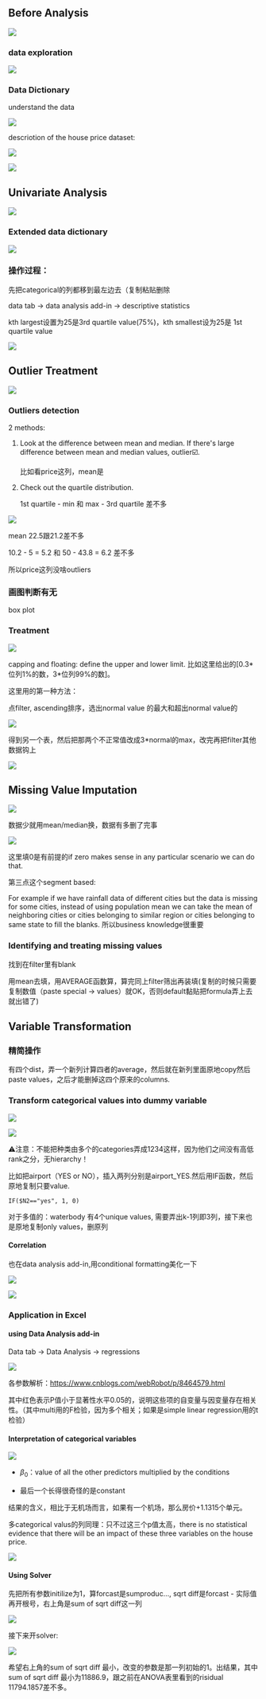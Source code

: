 ## Before Analysis

![](https://tva1.sinaimg.cn/large/008eGmZEly1gmthicb74nj31960iqnal.jpg)

### data exploration

![](https://tva1.sinaimg.cn/large/008eGmZEly1gmthnz6xttj31lw0ounn9.jpg)

### Data Dictionary 

understand the data 

![](https://tva1.sinaimg.cn/large/008eGmZEly1gmthuqjiy4j31c00iuamk.jpg)

descriotion of the house price dataset:

 ![](https://tva1.sinaimg.cn/large/008eGmZEly1gmthwdbv8nj314w0oyh8c.jpg)

 ![](https://tva1.sinaimg.cn/large/008eGmZEly1gmthxez7erj314k0gwnhv.jpg)

 ## Univariate Analysis

![](https://tva1.sinaimg.cn/large/008eGmZEly1gmthzqa70kj31bo0l0ne9.jpg)

### Extended data dictionary

![](https://tva1.sinaimg.cn/large/008eGmZEly1gmti1gn68ij31520gwws2.jpg)

### 操作过程：

先把categorical的列都移到最左边去（复制粘贴删除

data tab -> data analysis add-in -> descriptive statistics

kth largest设置为25是3rd quartile value(75%)，kth smallest设为25是 1st quartile value

![](https://tva1.sinaimg.cn/large/008eGmZEly1gmtm620hvqj315i0sye33.jpg)

## Outlier Treatment

![](https://tva1.sinaimg.cn/large/008eGmZEly1gmtmtgnvd9j31760fcgub.jpg)

### Outliers detection

2 methods:

1. Look at the difference between mean and median. If there's large difference between mean and median values, outlier☑️.

    比如看price这列，mean是

2. Check out the quartile distribution.

   1st quartile - min 和 max - 3rd quartile 差不多


![](https://tva1.sinaimg.cn/large/008eGmZEly1gmtmp9ghuij307i0f8whi.jpg)

mean 22.5跟21.2差不多

10.2 - 5 = 5.2 和 50 - 43.8 = 6.2 差不多

所以price这列没啥outliers

### 画图判断有无

box plot

### Treatment

![](https://tva1.sinaimg.cn/large/008eGmZEly1gmtn6d68h4j315s0hwwts.jpg)

capping and floating: define the upper and lower limit. 比如这里给出的\[0.3\*位列1%的数，3\*位列99%的数]。

这里用的第一种方法：

点filter, ascending排序，选出normal value 的最大和超出normal value的

![](https://tva1.sinaimg.cn/large/008eGmZEly1gmtojtk3awj310c0pmdra.jpg)

得到另一个表，然后把那两个不正常值改成3*normal的max，改完再把filter其他数据钩上

![](https://tva1.sinaimg.cn/large/008eGmZEly1gmtomw7uncj30ke08m779.jpg)

## Missing Value Imputation

![](https://tva1.sinaimg.cn/large/008eGmZEly1gmtotkkpqgj31860ea4by.jpg)

数据少就用mean/median换，数据有多删了完事

![](https://tva1.sinaimg.cn/large/008eGmZEly1gmtov1bipdj316o0ia4ef.jpg)

这里填0是有前提的if zero makes sense in any particular scenario we can do that.

第三点这个segment based:

For example if we have rainfall data of different cities but the data is missing for some cities, instead of using population mean we can take the mean of neighboring cities or cities belonging to similar region or cities belonging to same state to fill the blanks. 所以business knowledge很重要


### Identifying and treating missing values

找到在filter里有blank

用mean去填，用AVERAGE函数算，算完同上filter筛出再装填(复制的时候只需要复制数值（paste special -> values）就OK，否则default黏贴把formula弄上去就出错了)


## Variable Transformation

### 精简操作

有四个dist，弄一个新列计算四者的average，然后就在新列里面原地copy然后paste values，之后才能删掉这四个原来的columns.

### Transform categorical values into dummy variable 

![](https://tva1.sinaimg.cn/large/008eGmZEly1gmttfvocvbj31b20g2tob.jpg)

![](https://tva1.sinaimg.cn/large/008eGmZEly1gmttjq1cwqj318o0h2apm.jpg)

⚠️注意：不能把种类由多个的categories弄成1234这样，因为他们之间没有高低rank之分，无hierarchy！

比如把airport（YES or NO），插入两列分别是airport_YES.然后用IF函数，然后原地复制只要value.

```IF($N2=="yes", 1, 0)```

对于多值的：waterbody 有4个unique values, 需要弄出k-1列即3列，接下来也是原地复制only values，删原列

#### Correlation

也在data analysis add-in,用conditional formatting美化一下

![](https://tva1.sinaimg.cn/large/008eGmZEly1gmtvkcbtr6j30za0ektcq.jpg)

![](https://tva1.sinaimg.cn/large/008eGmZEly1gmtvlfq0flj31uk0hg1fx.jpg)


### Application in Excel

#### using Data Analysis add-in

Data tab -> Data Analysis -> regressions

![](https://tva1.sinaimg.cn/large/008eGmZEly1gmys2zgxxuj30x40u0tuh.jpg)

各参数解析：https://www.cnblogs.com/webRobot/p/8464579.html

其中红色表示P值小于显著性水平0.05的，说明这些项的自变量与因变量存在相关性。（其中multi用的F检验，因为多个相关；如果是simple linear regression用的t检验）

#### Interpretation of categorical variables

![](https://tva1.sinaimg.cn/large/008eGmZEly1gmyr2yt63rj31uz0u0dyf.jpg)

- $\beta_0$：value of all the other predictors multiplied by the conditions

- 最后一个长得很奇怪的是constant

结果的含义，相比于无机场而言，如果有一个机场，那么房价+1.1315个单元。

多categorical valus的列同理：只不过这三个p值太高，there is no statistical evidence that there will be an impact of these three variables on the house price.

![](https://tva1.sinaimg.cn/large/008eGmZEly1gmyraucw8xj31740gw477.jpg)


#### Using Solver

先把所有参数initilize为1，算forcast是sumproduc..., sqrt diff是forcast - 实际值再开根号，右上角是sum of sqrt diff这一列

![](https://tva1.sinaimg.cn/large/008eGmZEly1gmys03efk1j31xe0u0hdu.jpg)


接下来开solver:

![](https://tva1.sinaimg.cn/large/008eGmZEly1gmys1a6t6ej31xd0u0qv6.jpg)

希望右上角的sum of sqrt diff 最小，改变的参数是那一列初始的1。出结果，其中sum of sqrt diff 最小为11886.9，跟之前在ANOVA表里看到的risidual 11794.1857差不多。


















